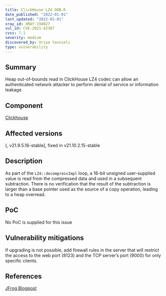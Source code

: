 ```yaml
---
title: ClickHouse LZ4 OOB-R
date_published: "2022-01-01"
last_updated: "2022-01-01"
xray_id: XRAY-194027
vul_id: CVE-2021-42387
cvss: 7.1
severity: medium
discovered_by: Uriya Yavnieli
type: vulnerability
---
```

## Summary

Heap out-of-bounds read in ClickHouse LZ4 codec can allow an authenticated network attacker to perform denial of service or information leakage

## Component

[Clickhouse](https://clickhouse.com/)

## Affected versions

(, v21.9.5.16-stable], fixed in v21.10.2.15-stable

## Description

As part of the `LZ4::decompressImpl` loop, a 16-bit unsigned user-supplied value is read from the compressed data and used in a subsequent subtraction. There is no verification that the result of the subtraction is larger than a base pointer used as the source of a copy operation, leading to a heap overread.

## PoC

No PoC is supplied for this issue

## Vulnerability mitigations

If upgrading is not possible, add firewall rules in the server that will restrict the access to the web port (8123) and the TCP server’s port (9000) for only specific clients.

## References

[JFrog Blogpost](TBA)
